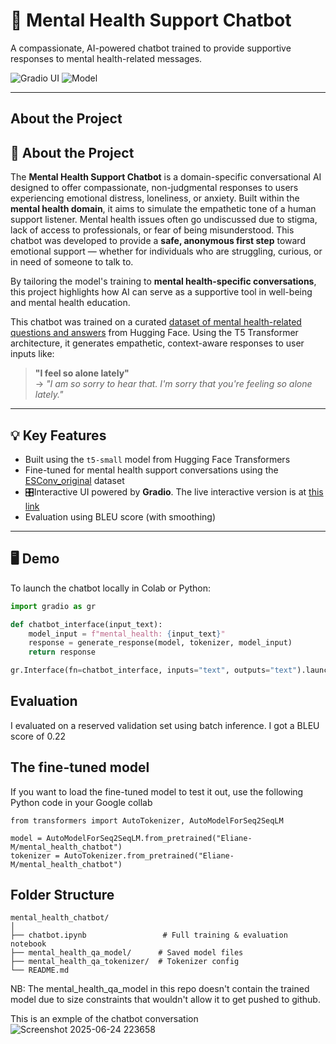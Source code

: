 # 🧠 Mental Health Support Chatbot

A compassionate, AI-powered chatbot trained to provide supportive responses to mental health-related messages.

![Gradio UI](https://img.shields.io/badge/UI-Gradio-blue?style=flat&logo=gradio)
![Model](https://img.shields.io/badge/Model-T5--small-green?style=flat&logo=huggingface)

---

## About the Project

## 🌟 About the Project

The **Mental Health Support Chatbot** is a domain-specific conversational AI designed to offer compassionate, non-judgmental responses to users experiencing emotional distress, loneliness, or anxiety. Built within the **mental health domain**, it aims to simulate the empathetic tone of a human support listener.
Mental health issues often go undiscussed due to stigma, lack of access to professionals, or fear of being misunderstood. This chatbot was developed to provide a **safe, anonymous first step** toward emotional support — whether for individuals who are struggling, curious, or in need of someone to talk to.

By tailoring the model's training to **mental health-specific conversations**, this project highlights how AI can serve as a supportive tool in well-being and mental health education.

This chatbot was trained on a curated [dataset of mental health-related questions and answers](https://huggingface.co/datasets/Ashokajou51/ESConv_Original) from Hugging Face. Using the T5 Transformer architecture, it generates empathetic, context-aware responses to user inputs like:

> **"I feel so alone lately"**  
> → _"I am so sorry to hear that. I'm sorry that you're feeling so alone lately."_

---

## 💡 Key Features

- Built using the `t5-small` model from Hugging Face Transformers
- Fine-tuned for mental health support conversations using the [ESConv_original](https://huggingface.co/datasets/Ashokajou51/ESConv_Original) dataset
- 🎛Interactive UI powered by **Gradio**. The live interactive version is at [this link](https://74b9d45eac235934a8.gradio.live/)
- Evaluation using BLEU score (with smoothing)
---

## 🖥️ Demo

To launch the chatbot locally in Colab or Python:

```python
import gradio as gr

def chatbot_interface(input_text):
    model_input = f"mental_health: {input_text}"
    response = generate_response(model, tokenizer, model_input)
    return response

gr.Interface(fn=chatbot_interface, inputs="text", outputs="text").launch()

```

## Evaluation

I evaluated on a reserved validation set using batch inference. I got a BLEU score of 0.22

## The fine-tuned model

If you want to load the fine-tuned model to test it out, use the following Python code in your Google collab

```
from transformers import AutoTokenizer, AutoModelForSeq2SeqLM

model = AutoModelForSeq2SeqLM.from_pretrained("Eliane-M/mental_health_chatbot")
tokenizer = AutoTokenizer.from_pretrained("Eliane-M/mental_health_chatbot")
```

## Folder Structure

```
mental_health_chatbot/
│
├── chatbot.ipynb                 # Full training & evaluation notebook
├── mental_health_qa_model/      # Saved model files
├── mental_health_qa_tokenizer/  # Tokenizer config
└── README.md                    
```

NB: The mental_health_qa_model in this repo doesn't contain the trained model due to size constraints that wouldn't allow it to get pushed to github.

This is an exmple of the chatbot conversation
![Screenshot 2025-06-24 223658](https://github.com/user-attachments/assets/3acc7434-e59f-454b-9220-c2f0961073bc)
